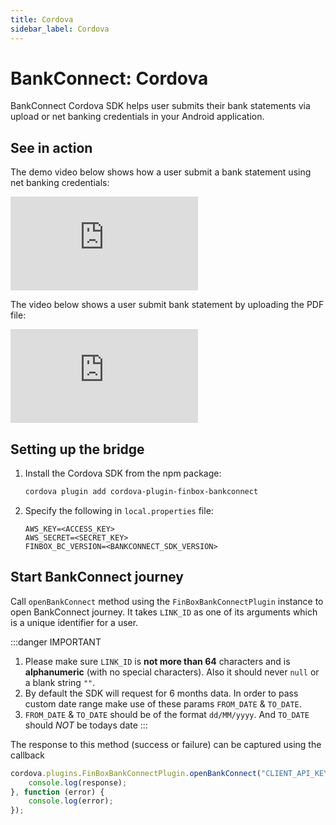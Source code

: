 ```yaml
---
title: Cordova
sidebar_label: Cordova
---
```


# BankConnect: Cordova
BankConnect Cordova SDK helps user submits their bank statements via upload or net banking credentials in your Android application.

## See in action
The demo video below shows how a user submit a bank statement using net banking credentials:
<div class="embed-container">
<iframe src="https://www.youtube.com/embed/SvRV5BX1gSo?rel=0" frameborder="0" allow="accelerometer; autoplay; encrypted-media; gyroscope; picture-in-picture" allowfullscreen></iframe>
</div>

The video below shows a user submit bank statement by uploading the PDF file:
<div class="embed-container">
<iframe src="https://www.youtube.com/embed/hxG9H9_iX8E?rel=0" frameborder="0" allow="accelerometer; autoplay; encrypted-media; gyroscope; picture-in-picture" allowfullscreen></iframe>
</div>

## Setting up the bridge

1. Install the Cordova SDK from the npm package:
    ```sh
    cordova plugin add cordova-plugin-finbox-bankconnect
    ```

2. Specify the following in `local.properties` file:
    ```
    AWS_KEY=<ACCESS_KEY>
    AWS_SECRET=<SECRET_KEY>
    FINBOX_BC_VERSION=<BANKCONNECT_SDK_VERSION>
    ```

## Start BankConnect journey
Call `openBankConnect` method using the `FinBoxBankConnectPlugin` instance to open BankConnect journey. It takes `LINK_ID` as one of its arguments which is a unique identifier for a user.

:::danger IMPORTANT
1. Please make sure `LINK_ID` is **not more than 64** characters and is **alphanumeric** (with no special characters). Also it should never `null` or a blank string `""`.
2. By default the SDK will request for 6 months data. In order to pass custom date range make use of these params `FROM_DATE` & `TO_DATE`.
3. `FROM_DATE` & `TO_DATE` should be of the format `dd/MM/yyyy`. And `TO_DATE` should *NOT* be todays date
:::

The response to this method (success or failure) can be captured using the callback
```javascript
cordova.plugins.FinBoxBankConnectPlugin.openBankConnect("CLIENT_API_KEY", "CUSTOMER_ID", "FROM_DATE", "TO_DATE", function (response) {
    console.log(response);
}, function (error) {
    console.log(error);
});
```